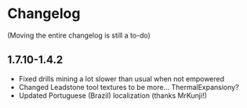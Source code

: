 # Changelog
(Moving the entire changelog is still a to-do)
## 1.7.10-1.4.2
* Fixed drills mining a lot slower than usual when not empowered
* Changed Leadstone tool textures to be more... ThermalExpansiony?
* Updated Portuguese (Brazil) localization (thanks MrKunji!)